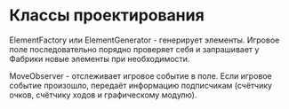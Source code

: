 # Классы проектирования

ElementFactory или ElementGenerator - генерирует элементы. Игровое поле последовательно порядно проверяет себя и запрашивает у Фабрики новые элементы при необходимости.

MoveObserver - отслеживает игровое событие в поле. Если игровое событие произошло, передаёт информацию подписчикам (счётчику очков, счётчику ходов и графическому модулю).
